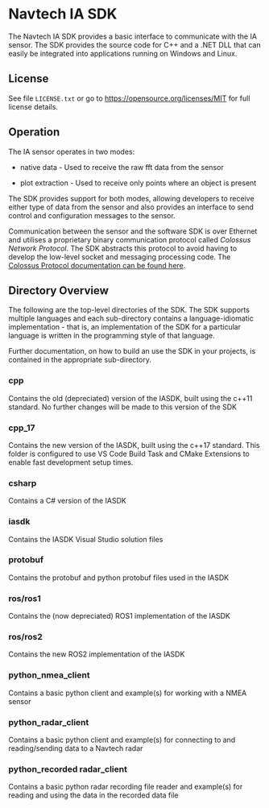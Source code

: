 Navtech IA SDK
================

The Navtech IA SDK provides a basic interface to communicate with the IA sensor. The SDK provides the source code for C++ and a .NET DLL that can easily be integrated into applications running on Windows and Linux.


## License
See file `LICENSE.txt` or go to <https://opensource.org/licenses/MIT> for full license details.

## Operation
The IA sensor operates in two modes:

* native data - Used to receive the raw fft data from the sensor

* plot extraction - Used to receive only points where an object is present

The SDK provides support for both modes, allowing developers to receive either type of data from the sensor and also provides an interface to send control and configuration messages to the sensor.

Communication between the sensor and the software SDK is over Ethernet and utilises a proprietary binary communication protocol called _Colossus Network Protocol_. The SDK abstracts this protocol to avoid having to develop the low-level socket and messaging processing code. The [Colossus Protocol documentation can be found here](https://navtechradar.atlassian.net/wiki/display/PROD/Colossus+Network+Data+Protocol).

## Directory Overview
The following are the top-level directories of the SDK. The SDK supports multiple languages and each sub-directory contains a language-idiomatic implementation - that is, an implementation of the SDK for a particular language is written in the programming style of that language.

Further documentation, on how to build an use the SDK in your projects, is contained in the appropriate sub-directory.

### cpp

Contains the old (depreciated) version of the IASDK, built using the c++11 standard. No further changes will be made to this version of the SDK

### cpp_17

Contains the new version of the IASDK, built using the c++17 standard. This folder is configured to use VS Code Build Task and CMake Extensions to enable fast development setup times.

### csharp

Contains a C# version of the IASDK

### iasdk

Contains the IASDK Visual Studio solution files

### protobuf

Contains the protobuf and python protobuf files used in the IASDK

### ros/ros1

Contains the (now depreciated) ROS1 implementation of the IASDK

### ros/ros2

Contains the new ROS2 implementation of the IASDK

### python_nmea_client

Contains a basic python client and example(s) for working with a NMEA sensor

### python_radar_client

Contains a basic python client and example(s) for connecting to and reading/sending data to a Navtech radar

### python_recorded radar_client

Contains a basic python radar recording file reader and example(s) for reading and using the data in the recorded data file